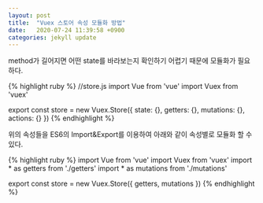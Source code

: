 ```yaml
---
layout: post
title:  "Vuex 스토어 속성 모듈화 방법"
date:   2020-07-24 11:39:58 +0900
categories: jekyll update
---
```


method가 길어지면 어떤 state를 바라보는지 확인하기 어렵기 때문에 모듈화가 필요하다.

{% highlight ruby %}
//store.js
import Vue from 'vue'
import Vuex from 'vuex'

export const store = new Vuex.Store({
	state: {},
	getters: {},
	mutations: {},
	actions: {}
})
{% endhighlight %}

위의 속성들을 ES6의 Import&Export를 이용하여 아래와 같이 속성별로 모듈화 할 수 있다. 

{% highlight ruby %}
import Vue from 'vue'
import Vuex from 'vuex'
import * as getters from './getters'
import * as mutations from './mutations'

export const store = new Vuex.Store({
	getters,
	mutations
})
{% endhighlight %}
